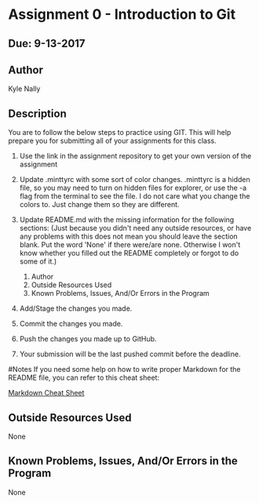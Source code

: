 # Assignment 0 - Introduction to Git
## Due: 9-13-2017

## Author
Kyle Nally

## Description

You are to follow the below steps to practice using GIT. This will help prepare you for submitting all of your assignments for this class.

1. Use the link in the assignment repository to get your own version of the assignment

2. Update .minttyrc with some sort of color changes. .minttyrc is a hidden file, so you may need to turn on hidden files for explorer, or use the -a flag from the terminal to see the file. I do not care what you change the colors to. Just change them so they are different.

3. Update README.md with the missing information for the following sections: (Just because you didn't need any outside resources, or have any problems with this does not mean you should leave the section blank. Put the word 'None' if there were/are none. Otherwise I won't know whether you filled out the README completely or forgot to do some of it.)

    1. Author
    2. Outside Resources Used
    3. Known Problems, Issues, And/Or Errors in the Program

4. Add/Stage the changes you made.

5. Commit the changes you made.

6. Push the changes you made up to GitHub.

7. Your submission will be the last pushed commit before the deadline.

#Notes
If you need some help on how to write proper Markdown for the README file, you can refer to this cheat sheet:

[Markdown Cheat Sheet](https://github.com/adam-p/markdown-here/wiki/Markdown-Cheatsheet)

## Outside Resources Used
None

## Known Problems, Issues, And/Or Errors in the Program
None
